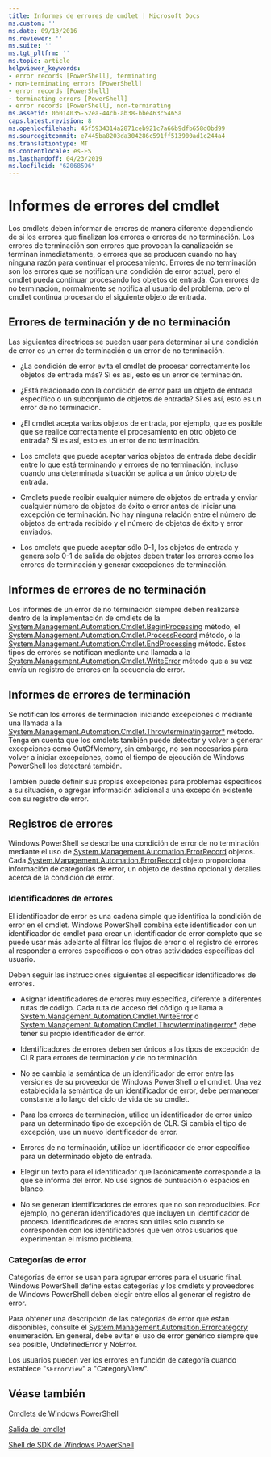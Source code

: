 ```yaml
---
title: Informes de errores de cmdlet | Microsoft Docs
ms.custom: ''
ms.date: 09/13/2016
ms.reviewer: ''
ms.suite: ''
ms.tgt_pltfrm: ''
ms.topic: article
helpviewer_keywords:
- error records [PowerShell], terminating
- non-terminating errors [PowerShell]
- error records [PowerShell]
- terminating errors [PowerShell]
- error records [PowerShell], non-terminating
ms.assetid: 0b014035-52ea-44cb-ab38-bbe463c5465a
caps.latest.revision: 8
ms.openlocfilehash: 45f5934314a2871ceb921c7a66b9dfb658d0bd99
ms.sourcegitcommit: e7445ba8203da304286c591ff513900ad1c244a4
ms.translationtype: MT
ms.contentlocale: es-ES
ms.lasthandoff: 04/23/2019
ms.locfileid: "62068596"
---
```

# <a name="cmdlet-error-reporting"></a>Informes de errores del cmdlet

Los cmdlets deben informar de errores de manera diferente dependiendo de si los errores que finalizan los errores o errores de no terminación. Los errores de terminación son errores que provocan la canalización se terminan inmediatamente, o errores que se producen cuando no hay ninguna razón para continuar el procesamiento. Errores de no terminación son los errores que se notifican una condición de error actual, pero el cmdlet pueda continuar procesando los objetos de entrada. Con errores de no terminación, normalmente se notifica al usuario del problema, pero el cmdlet continúa procesando el siguiente objeto de entrada.

## <a name="terminating-and-nonterminating-errors"></a>Errores de terminación y de no terminación

Las siguientes directrices se pueden usar para determinar si una condición de error es un error de terminación o un error de no terminación.

- ¿La condición de error evita el cmdlet de procesar correctamente los objetos de entrada más? Si es así, esto es un error de terminación.

- ¿Está relacionado con la condición de error para un objeto de entrada específico o un subconjunto de objetos de entrada? Si es así, esto es un error de no terminación.

- ¿El cmdlet acepta varios objetos de entrada, por ejemplo, que es posible que se realice correctamente el procesamiento en otro objeto de entrada? Si es así, esto es un error de no terminación.

- Los cmdlets que puede aceptar varios objetos de entrada debe decidir entre lo que está terminando y errores de no terminación, incluso cuando una determinada situación se aplica a un único objeto de entrada.

- Cmdlets puede recibir cualquier número de objetos de entrada y enviar cualquier número de objetos de éxito o error antes de iniciar una excepción de terminación. No hay ninguna relación entre el número de objetos de entrada recibido y el número de objetos de éxito y error enviados.

- Los cmdlets que puede aceptar sólo 0-1, los objetos de entrada y genera solo 0-1 de salida de objetos deben tratar los errores como los errores de terminación y generar excepciones de terminación.

## <a name="reporting-nonterminating-errors"></a>Informes de errores de no terminación

Los informes de un error de no terminación siempre deben realizarse dentro de la implementación de cmdlets de la [System.Management.Automation.Cmdlet.BeginProcessing](/dotnet/api/System.Management.Automation.Cmdlet.BeginProcessing) método, el [ System.Management.Automation.Cmdlet.ProcessRecord](/dotnet/api/System.Management.Automation.Cmdlet.ProcessRecord) método, o la [System.Management.Automation.Cmdlet.EndProcessing](/dotnet/api/System.Management.Automation.Cmdlet.EndProcessing) método. Estos tipos de errores se notifican mediante una llamada a la [System.Management.Automation.Cmdlet.WriteError](/dotnet/api/System.Management.Automation.Cmdlet.WriteError) método que a su vez envía un registro de errores en la secuencia de error.

## <a name="reporting-terminating-errors"></a>Informes de errores de terminación

Se notifican los errores de terminación iniciando excepciones o mediante una llamada a la [System.Management.Automation.Cmdlet.Throwterminatingerror*](/dotnet/api/System.Management.Automation.Cmdlet.ThrowTerminatingError) método. Tenga en cuenta que los cmdlets también puede detectar y volver a generar excepciones como OutOfMemory, sin embargo, no son necesarios para volver a iniciar excepciones, como el tiempo de ejecución de Windows PowerShell los detectará también.

También puede definir sus propias excepciones para problemas específicos a su situación, o agregar información adicional a una excepción existente con su registro de error.

## <a name="error-records"></a>Registros de errores

Windows PowerShell se describe una condición de error de no terminación mediante el uso de [System.Management.Automation.ErrorRecord](/dotnet/api/System.Management.Automation.ErrorRecord) objetos. Cada [System.Management.Automation.ErrorRecord](/dotnet/api/System.Management.Automation.ErrorRecord) objeto proporciona información de categorías de error, un objeto de destino opcional y detalles acerca de la condición de error.

### <a name="error-identifiers"></a>Identificadores de errores

El identificador de error es una cadena simple que identifica la condición de error en el cmdlet. Windows PowerShell combina este identificador con un identificador de cmdlet para crear un identificador de error completo que se puede usar más adelante al filtrar los flujos de error o el registro de errores al responder a errores específicos o con otras actividades específicas del usuario.

Deben seguir las instrucciones siguientes al especificar identificadores de errores.

- Asignar identificadores de errores muy específica, diferente a diferentes rutas de código. Cada ruta de acceso del código que llama a [System.Management.Automation.Cmdlet.WriteError](/dotnet/api/System.Management.Automation.Cmdlet.WriteError) o [System.Management.Automation.Cmdlet.Throwterminatingerror*](/dotnet/api/System.Management.Automation.Cmdlet.ThrowTerminatingError) debe tener su propio identificador de error.

- Identificadores de errores deben ser únicos a los tipos de excepción de CLR para errores de terminación y de no terminación.

- No se cambia la semántica de un identificador de error entre las versiones de su proveedor de Windows PowerShell o el cmdlet. Una vez establecida la semántica de un identificador de error, debe permanecer constante a lo largo del ciclo de vida de su cmdlet.

- Para los errores de terminación, utilice un identificador de error único para un determinado tipo de excepción de CLR. Si cambia el tipo de excepción, use un nuevo identificador de error.

- Errores de no terminación, utilice un identificador de error específico para un determinado objeto de entrada.

- Elegir un texto para el identificador que lacónicamente corresponde a la que se informa del error. No use signos de puntuación o espacios en blanco.

- No se generan identificadores de errores que no son reproducibles. Por ejemplo, no generan identificadores que incluyen un identificador de proceso. Identificadores de errores son útiles solo cuando se corresponden con los identificadores que ven otros usuarios que experimentan el mismo problema.

### <a name="error-categories"></a>Categorías de error

Categorías de error se usan para agrupar errores para el usuario final. Windows PowerShell define estas categorías y los cmdlets y proveedores de Windows PowerShell deben elegir entre ellos al generar el registro de error.

Para obtener una descripción de las categorías de error que están disponibles, consulte el [System.Management.Automation.Errorcategory](/dotnet/api/System.Management.Automation.ErrorCategory) enumeración. En general, debe evitar el uso de error genérico siempre que sea posible, UndefinedError y NoError.

Los usuarios pueden ver los errores en función de categoría cuando establece "`$ErrorView`" a "CategoryView".

## <a name="see-also"></a>Véase también

[Cmdlets de Windows PowerShell](./cmdlet-overview.md)

[Salida del cmdlet](./types-of-cmdlet-output.md)

[Shell de SDK de Windows PowerShell](../windows-powershell-reference.md)
